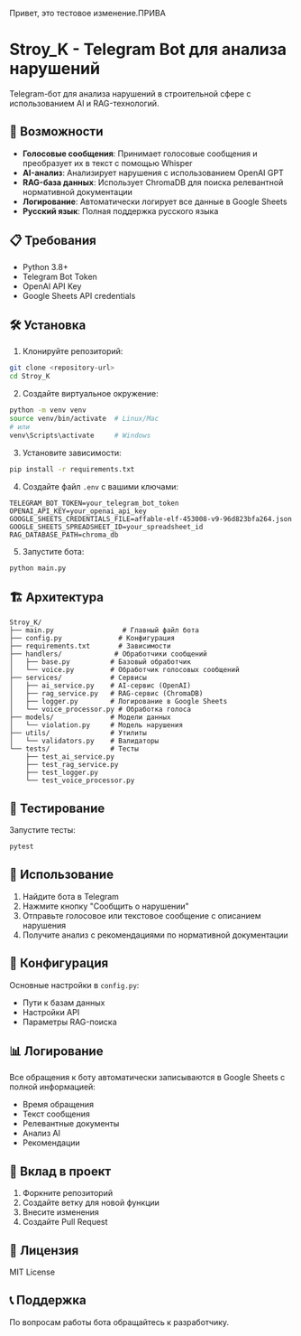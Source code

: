 Привет, это тестовое изменение.ПРИВА

# Stroy_K - Telegram Bot для анализа нарушений

Telegram-бот для анализа нарушений в строительной сфере с использованием AI и RAG-технологий.

## 🚀 Возможности

- **Голосовые сообщения**: Принимает голосовые сообщения и преобразует их в текст с помощью Whisper
- **AI-анализ**: Анализирует нарушения с использованием OpenAI GPT
- **RAG-база данных**: Использует ChromaDB для поиска релевантной нормативной документации
- **Логирование**: Автоматически логирует все данные в Google Sheets
- **Русский язык**: Полная поддержка русского языка

## 📋 Требования

- Python 3.8+
- Telegram Bot Token
- OpenAI API Key
- Google Sheets API credentials

## 🛠 Установка

1. Клонируйте репозиторий:
```bash
git clone <repository-url>
cd Stroy_K
```

2. Создайте виртуальное окружение:
```bash
python -m venv venv
source venv/bin/activate  # Linux/Mac
# или
venv\Scripts\activate     # Windows
```

3. Установите зависимости:
```bash
pip install -r requirements.txt
```

4. Создайте файл `.env` с вашими ключами:
```env
TELEGRAM_BOT_TOKEN=your_telegram_bot_token
OPENAI_API_KEY=your_openai_api_key
GOOGLE_SHEETS_CREDENTIALS_FILE=affable-elf-453008-v9-96d823bfa264.json
GOOGLE_SHEETS_SPREADSHEET_ID=your_spreadsheet_id
RAG_DATABASE_PATH=chroma_db
```

5. Запустите бота:
```bash
python main.py
```

## 🏗 Архитектура

```
Stroy_K/
├── main.py                 # Главный файл бота
├── config.py              # Конфигурация
├── requirements.txt       # Зависимости
├── handlers/             # Обработчики сообщений
│   ├── base.py          # Базовый обработчик
│   └── voice.py         # Обработчик голосовых сообщений
├── services/            # Сервисы
│   ├── ai_service.py    # AI-сервис (OpenAI)
│   ├── rag_service.py   # RAG-сервис (ChromaDB)
│   ├── logger.py        # Логирование в Google Sheets
│   └── voice_processor.py # Обработка голоса
├── models/              # Модели данных
│   └── violation.py     # Модель нарушения
├── utils/               # Утилиты
│   └── validators.py    # Валидаторы
└── tests/               # Тесты
    ├── test_ai_service.py
    ├── test_rag_service.py
    ├── test_logger.py
    └── test_voice_processor.py
```

## 🧪 Тестирование

Запустите тесты:
```bash
pytest
```

## 📝 Использование

1. Найдите бота в Telegram
2. Нажмите кнопку "Сообщить о нарушении"
3. Отправьте голосовое или текстовое сообщение с описанием нарушения
4. Получите анализ с рекомендациями по нормативной документации

## 🔧 Конфигурация

Основные настройки в `config.py`:
- Пути к базам данных
- Настройки API
- Параметры RAG-поиска

## 📊 Логирование

Все обращения к боту автоматически записываются в Google Sheets с полной информацией:
- Время обращения
- Текст сообщения
- Релевантные документы
- Анализ AI
- Рекомендации

## 🤝 Вклад в проект

1. Форкните репозиторий
2. Создайте ветку для новой функции
3. Внесите изменения
4. Создайте Pull Request

## 📄 Лицензия

MIT License

## 📞 Поддержка

По вопросам работы бота обращайтесь к разработчику. 
